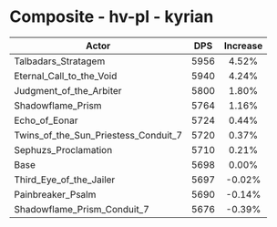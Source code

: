 # Composite - hv-pl - kyrian
| Actor | DPS | Increase |
|---|:---:|:---:|
|Talbadars_Stratagem|5956|4.52%|
|Eternal_Call_to_the_Void|5940|4.24%|
|Judgment_of_the_Arbiter|5800|1.80%|
|Shadowflame_Prism|5764|1.16%|
|Echo_of_Eonar|5724|0.44%|
|Twins_of_the_Sun_Priestess_Conduit_7|5720|0.37%|
|Sephuzs_Proclamation|5710|0.21%|
|Base|5698|0.00%|
|Third_Eye_of_the_Jailer|5697|-0.02%|
|Painbreaker_Psalm|5690|-0.14%|
|Shadowflame_Prism_Conduit_7|5676|-0.39%|
